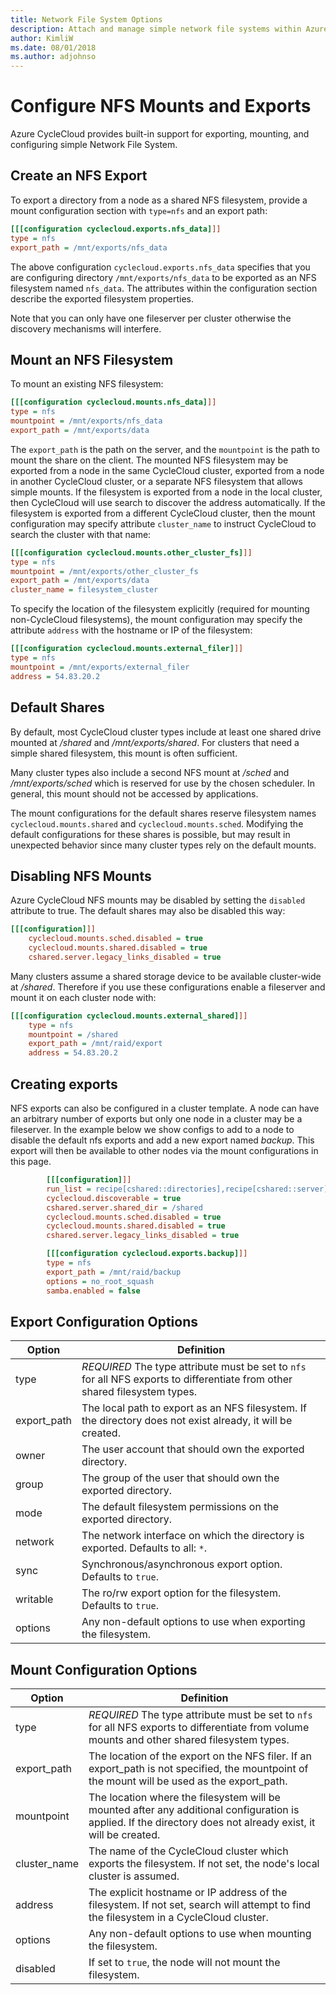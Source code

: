 ```yaml
---
title: Network File System Options
description: Attach and manage simple network file systems within Azure CycleCloud.
author: KimliW
ms.date: 08/01/2018
ms.author: adjohnso
---
```


# Configure NFS Mounts and Exports

Azure CycleCloud provides built-in support for exporting, mounting, and configuring simple Network File System.

## Create an NFS Export

To export a directory from a node as a shared NFS filesystem, provide a mount configuration section with `type=nfs` and an export path:

``` ini
[[[configuration cyclecloud.exports.nfs_data]]]
type = nfs
export_path = /mnt/exports/nfs_data
```

The above configuration `cyclecloud.exports.nfs_data` specifies that you are configuring directory `/mnt/exports/nfs_data` to be exported as an NFS filesystem named `nfs_data`. The attributes within the configuration section describe the exported filesystem properties.

Note that you can only have one fileserver per cluster otherwise the discovery mechanisms will interfere.

## Mount an NFS Filesystem

To mount an existing NFS filesystem:

``` ini
[[[configuration cyclecloud.mounts.nfs_data]]]
type = nfs
mountpoint = /mnt/exports/nfs_data
export_path = /mnt/exports/data
```

The `export_path` is the path on the server, and the `mountpoint` is the path to mount the share on the client. The mounted NFS filesystem may be exported from a node in the same CycleCloud cluster, exported from a node in another CycleCloud cluster, or a separate NFS filesystem that allows simple mounts. If the filesystem is exported from a node in the local cluster, then CycleCloud will use search to discover the address automatically. If the filesystem is exported from a different CycleCloud cluster, then the mount configuration may specify attribute `cluster_name` to instruct CycleCloud to search the cluster with that name:

``` ini
[[[configuration cyclecloud.mounts.other_cluster_fs]]]
type = nfs
mountpoint = /mnt/exports/other_cluster_fs
export_path = /mnt/exports/data
cluster_name = filesystem_cluster
```

To specify the location of the filesystem explicitly (required for mounting non-CycleCloud filesystems), the mount configuration may specify the attribute `address` with the hostname or IP of the filesystem:

``` ini
[[[configuration cyclecloud.mounts.external_filer]]]
type = nfs
mountpoint = /mnt/exports/external_filer
address = 54.83.20.2
```

## Default Shares

By default, most CycleCloud cluster types include at least one shared drive mounted at _/shared_ and _/mnt/exports/shared_. For clusters that need a simple shared filesystem, this mount is often sufficient.

Many cluster types also include a second NFS mount at _/sched_ and _/mnt/exports/sched_ which is reserved for use by the chosen scheduler. In general, this mount should not be accessed by applications.

The mount configurations for the default shares reserve filesystem names `cyclecloud.mounts.shared` and `cyclecloud.mounts.sched`. Modifying the default configurations for these shares is possible, but may result in unexpected behavior since many cluster types rely on the default mounts.

## Disabling NFS Mounts

Azure CycleCloud NFS mounts may be disabled by setting the `disabled` attribute to true. The default shares may also be disabled this way:

``` ini
[[[configuration]]]
    cyclecloud.mounts.sched.disabled = true
    cyclecloud.mounts.shared.disabled = true
    cshared.server.legacy_links_disabled = true
```

Many clusters assume a shared storage device to be available cluster-wide at _/shared_. Therefore if you use these configurations
enable a fileserver and mount it on each cluster node with:

``` ini
[[[configuration cyclecloud.mounts.external_shared]]]
    type = nfs
    mountpoint = /shared
    export_path = /mnt/raid/export
    address = 54.83.20.2
```

## Creating exports

NFS exports can also be configured in a cluster template. A node can have an arbitrary number of exports but only one node in
a cluster may be a fileserver. In the example below we show configs to add to a node to disable the default nfs exports and add
a new export named _backup_. This export will then be available to other nodes via the mount configurations in this page.

``` ini
        [[[configuration]]]
        run_list = recipe[cshared::directories],recipe[cshared::server]
        cyclecloud.discoverable = true
        cshared.server.shared_dir = /shared
        cyclecloud.mounts.sched.disabled = true
        cyclecloud.mounts.shared.disabled = true
        cshared.server.legacy_links_disabled = true

        [[[configuration cyclecloud.exports.backup]]]
        type = nfs
        export_path = /mnt/raid/backup
        options = no_root_squash
        samba.enabled = false
```

## Export Configuration Options

| Option | Definition |
| ------ | ---------- |
| type         | *REQUIRED* The type attribute must be set to `nfs` for all NFS exports to differentiate from other shared filesystem types. |
| export_path  | The local path to export as an NFS filesystem.  If the directory does not exist already, it will be created. |
| owner        | The user account that should own the exported directory.  |
| group        | The group of the user that should own the exported directory. |
| mode         | The default filesystem permissions on the exported directory.  |
| network      | The network interface on which the directory is exported.  Defaults to all: `*`.  |
| sync         | Synchronous/asynchronous export option.  Defaults to `true`.   |
| writable     | The ro/rw export option for the filesystem. Defaults to `true`.  |
| options      | Any non-default options to use when exporting the filesystem.   |

## Mount Configuration Options

| Option | Definition |
| ------ | ---------- |
| type          | *REQUIRED* The type attribute must be set to `nfs` for all NFS exports to differentiate from volume mounts and other shared filesystem types.   |
| export_path   | The location of the export on the NFS filer.  If an export_path is not specified, the  mountpoint of the mount will be used as the export_path.  |
| mountpoint    | The location where the filesystem will be mounted after any additional configuration is applied.  If the directory does not already exist, it will be created. |
| cluster_name  | The name of the CycleCloud cluster which exports the filesystem.  If not set, the node's local cluster is assumed.   |
| address       | The explicit hostname or IP address of the filesystem.  If not set, search will attempt to find the filesystem in a CycleCloud cluster. |
| options       | Any non-default options to use when mounting the filesystem.    |
| disabled      | If set to `true`, the node will not mount the filesystem.  |
